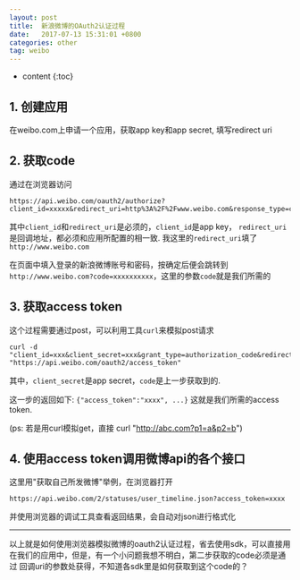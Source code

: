 ```yaml
---
layout: post
title:  新浪微博的OAuth2认证过程
date:   2017-07-13 15:31:01 +0800
categories: other
tag: weibo
---
```


* content
{:toc}


## 1. 创建应用

在weibo.com上申请一个应用，获取app key和app secret, 填写redirect uri

## 2. 获取code

通过在浏览器访问
```
https://api.weibo.com/oauth2/authorize?client_id=xxxxx&redirect_uri=http%3A%2F%2Fwww.weibo.com&response_type=code&forcelogin=true
```

其中`client_id`和`redirect_uri`是必须的，`client_id`是app key， `redirect_uri`是回调地址，都必须和应用所配置的相一致.  我这里的`redirect_uri`填了`http://www.weibo.com`

在页面中填入登录的新浪微博账号和密码，按确定后便会跳转到 `http://www.weibo.com?code=xxxxxxxxxx`，这里的参数`code`就是我们所需的

## 3. 获取access token

这个过程需要通过post，可以利用工具`curl`来模拟post请求
```
curl -d "client_id=xxx&client_secret=xxx&grant_type=authorization_code&redirect_uri=http%3A%2F%2Fwww.weibo.com&code=xxxxx" "https://api.weibo.com/oauth2/access_token"
```

其中，`client_secret`是app secret，`code`是上一步获取到的.

这一步的返回如下: `{"access_token":"xxxx", ...}` 这就是我们所需的access token.

(ps: 若是用curl模拟get，直接 curl "http://abc.com?p1=a&p2=b")

## 4. 使用access token调用微博api的各个接口

这里用"获取自己所发微博"举例，在浏览器打开
```
https://api.weibo.com/2/statuses/user_timeline.json?access_token=xxxx
```
并使用浏览器的调试工具查看返回结果，会自动对json进行格式化

---

以上就是如何使用浏览器模拟微博的oauth2认证过程，省去使用sdk，可以直接用 在我们的应用中，但是，有一个小问题我想不明白，第二步获取的code必须是通过 回调uri的参数处获得，不知道各sdk里是如何获取到这个code的？
